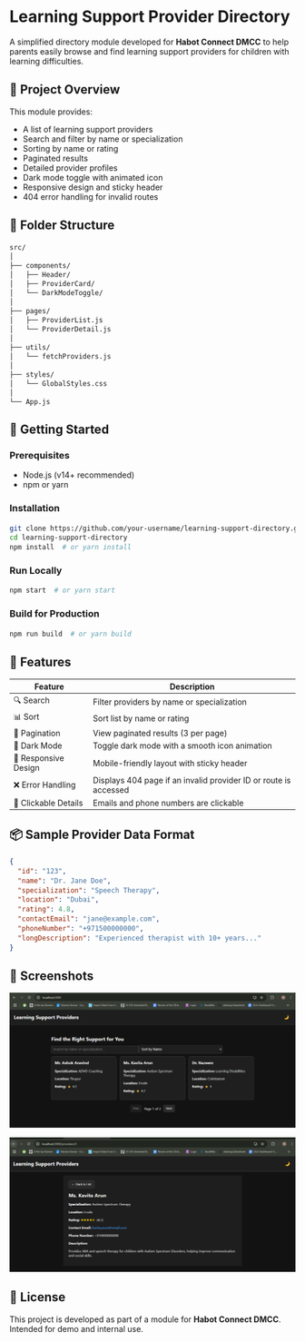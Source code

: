 # Learning Support Provider Directory

A simplified directory module developed for **Habot Connect DMCC** to help parents easily browse and find learning support providers for children with learning difficulties.

## 🌟 Project Overview

This module provides:
- A list of learning support providers
- Search and filter by name or specialization
- Sorting by name or rating
- Paginated results
- Detailed provider profiles
- Dark mode toggle with animated icon
- Responsive design and sticky header
- 404 error handling for invalid routes

## 📁 Folder Structure

```
src/
│
├── components/
│   ├── Header/
│   ├── ProviderCard/
│   └── DarkModeToggle/
│
├── pages/
│   ├── ProviderList.js
│   └── ProviderDetail.js
│
├── utils/
│   └── fetchProviders.js
│
├── styles/
│   └── GlobalStyles.css
│
└── App.js
```

## 🚀 Getting Started

### Prerequisites

- Node.js (v14+ recommended)
- npm or yarn

### Installation

```bash
git clone https://github.com/your-username/learning-support-directory.git
cd learning-support-directory
npm install  # or yarn install
```

### Run Locally

```bash
npm start  # or yarn start
```

### Build for Production

```bash
npm run build  # or yarn build
```

## 🧩 Features

| Feature               | Description                                                                 |
|----------------------|-----------------------------------------------------------------------------|
| 🔍 Search             | Filter providers by name or specialization                                 |
| 📊 Sort               | Sort list by name or rating                                                |
| 📄 Pagination         | View paginated results (3 per page)                                        |
| 🌙 Dark Mode          | Toggle dark mode with a smooth icon animation                              |
| 📱 Responsive Design  | Mobile-friendly layout with sticky header                                  |
| ❌ Error Handling     | Displays 404 page if an invalid provider ID or route is accessed           |
| 🔗 Clickable Details  | Emails and phone numbers are clickable                                     |

## 📦 Sample Provider Data Format

```json
{
  "id": "123",
  "name": "Dr. Jane Doe",
  "specialization": "Speech Therapy",
  "location": "Dubai",
  "rating": 4.8,
  "contactEmail": "jane@example.com",
  "phoneNumber": "+971500000000",
  "longDescription": "Experienced therapist with 10+ years..."
}
```

## 📸 Screenshots

![alt text](ListOfProviders.PNG)

![alt text](ProviderDetail.PNG)

## 📄 License

This project is developed as part of a module for **Habot Connect DMCC**. Intended for demo and internal use.
